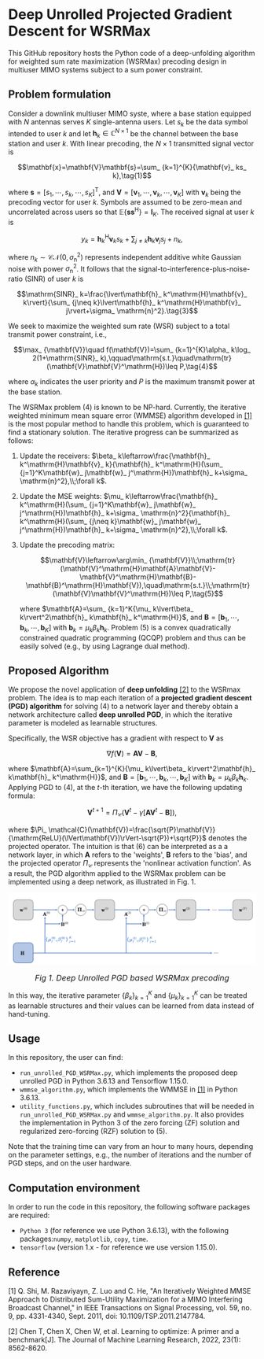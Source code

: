 # Deep Unrolled Projected Gradient Descent for WSRMax

This GitHub repository hosts the Python code of a deep-unfolding algorithm for weighted sum rate maximization (WSRMax) precoding design in multiuser MIMO systems subject to a sum power constraint.

## Problem formulation

Consider a downlink multiuser MIMO syste, where a base station equipped with $N$ antennas serves $K$ single-antenna users. Let $s_ k$ be the data symbol intended to user $k$ and let $\mathbf{h}_ k\in\mathbb{C}^{N\times 1}$ be the channel between the base station and user $k$. With linear precoding, the $N\times 1$ transmitted signal vector is

$$\mathbf{x}=\mathbf{V}\mathbf{s}=\sum_ {k=1}^{K}{\mathbf{v}_ ks_ k},\tag{1}$$

where $\mathbf{s}=[s_ 1,\cdots,s_ k,\cdots,s_ K]^\mathrm{T}$, and $\mathbf{V}=[\mathbf{v}_ 1,\cdots,\mathbf{v}_ k,\cdots,\mathbf{v}_ K]$ with $\mathbf{v}_ k$ being  the precoding vector for user $k$. Symbols are assumed to be zero-mean and uncorrelated across users so that $\mathbb{E}\{\mathbf{s}\mathbf{s}^\mathrm{H}\}=\mathbf{I}_ K$. The received signal at user $k$ is

$$y_ k=\mathbf{h}_ k^\mathrm{H}\mathbf{v}_ ks_ k + \sum_ {j\neq k}\mathbf{h}_ k\mathbf{v}_ js_ j + n_ k,\tag{2}$$

where $n_ k\sim\mathcal{CN}(0,\sigma_ \mathrm{n}^2)$ represents independent additive white Gaussian noise with power $\sigma_ \mathrm{n}^2$. It follows that the signal-to-interference-plus-noise-ratio (SINR) of user $k$ is

$$\mathrm{SINR}_ k=\frac{\lvert\mathbf{h}_ k^\mathrm{H}\mathbf{v}_ k\rvert}{\sum_ {j\neq k}\lvert\mathbf{h}_ k^\mathrm{H}\mathbf{v}_ j\rvert+\sigma_ \mathrm{n}^2}.\tag{3}$$

We seek to maximize the weighted sum rate (WSR) subject to a total transmit power constraint, i.e., 

$$\max_ {\mathbf{V}}\quad f(\mathbf{V})=\sum_ {k=1}^{K}\alpha_ k\log_ 2(1+\mathrm{SINR}_ k),\qquad\mathrm{s.t.}\quad\mathrm{tr}(\mathbf{V}\mathbf{V}^\mathrm{H})\leq P,\tag{4}$$

where $\alpha_ k$ indicates the user priority and $P$ is the maximum transmit power at the base station. 

The WSRMax problem (4) is known to be NP-hard. Currently,  the iterative weighted minimum mean square error (WMMSE) algorithm developed in [[1]](#WMMSE_Shi)  is the most popular method to handle this problem, which is guaranteed to find a stationary solution. The iterative progress can be summarized as follows:

1. Update the receivers:  $\beta_ k\leftarrow\frac{\mathbf{h}_ k^\mathrm{H}\mathbf{v}_ k}{\mathbf{h}_ k^\mathrm{H}(\sum_ {j=1}^K\mathbf{w}_ j\mathbf{w}_ j^\mathrm{H})\mathbf{h}_ k+\sigma_ \mathrm{n}^2},\\;\forall k$.

2. Update the MSE weights:  $\mu_ k\leftarrow\frac{\mathbf{h}_ k^\mathrm{H}(\sum_ {j=1}^K\mathbf{w}_ j\mathbf{w}_ j^\mathrm{H})\mathbf{h}_ k+\sigma_ \mathrm{n}^2}{\mathbf{h}_ k^\mathrm{H}(\sum_ {j\neq k}\mathbf{w}_ j\mathbf{w}_ j^\mathrm{H})\mathbf{h}_ k+\sigma_ \mathrm{n}^2},\\;\forall k$.

3. Update the precoding matrix:

   $$\mathbf{V}\leftarrow\arg\min_ {\mathbf{V}}\\;\mathrm{tr}(\mathbf{V}^\mathrm{H}\mathbf{A}\mathbf{V}-\mathbf{V}^\mathrm{H}\mathbf{B}-\mathbf{B}^\mathrm{H}\mathbf{V}),\quad\mathrm{s.t.}\\;\mathrm{tr}(\mathbf{V}\mathbf{V}^\mathrm{H})\leq P,\tag{5}$$
   
   where $\mathbf{A}=\sum_ {k=1}^K{\mu_ k\lvert\beta_ k\rvert^2\mathbf{h}_ k\mathbf{h}_ k^\mathrm{H}}$, and $\mathbf{B}=[\mathbf{b}_ 1,\cdots,\mathbf{b}_ k,\cdots,\mathbf{b}_ K]$ with $\mathbf{b}_ k=\mu_ k\beta_ k\mathbf{h}_ k$. Problem (5) is a convex quadratically constrained quadratic programming (QCQP) problem and thus can be easily solved (e.g., by using Lagrange dual method).

## Proposed Algorithm

We propose the novel application of **deep unfolding** [[2]](#L2O_Chen) to the WSRmax problem. The idea is to map each iteration of a **projected gradient descent (PGD) algorithm** for solving (4) to a network layer and thereby obtain a network architecture called **deep unrolled PGD**, in which the iterative parameter is modeled as learnable structures.

Specifically, the WSR objective has a gradient with respect to $\mathbf{V}$ as

$$\nabla f(\mathbf{V})=\mathbf{A}\mathbf{V}-\mathbf{B},\tag{5}$$

where $\mathbf{A}=\sum_{k=1}^{K}{\mu_ k\lvert\beta_ k\rvert^2\mathbf{h}_ k\mathbf{h}_ k^\mathrm{H}}$, and $\mathbf{B}=[\mathbf{b}_ 1,\cdots,\mathbf{b}_ k,\cdots,\mathbf{b}_ K]$ with $\mathbf{b}_ k=\mu_ k\beta_ k\mathbf{h}_ k$. Applying PGD to (4), at the $t$-th iteration, we have the following updating formula:

$$\mathbf{V}^{t+1}=\Pi_ {\mathcal{C}}\left(\mathbf{V}^t-\gamma\left[\mathbf{A}\mathbf{V}^t-\mathbf{B}\right]\right),\tag{6}$$

where $\Pi_ \mathcal{C}(\mathbf{V})=\frac{\sqrt{P}\mathbf{V}}{\mathrm{ReLU}(\lVert\mathbf{V})\rVert-\sqrt{P})+\sqrt{P}}$ denotes the projected operator. The intuition is that (6) can be interpreted as a a network layer, in which $\mathbf{A}$ refers to the 'weights', $\mathbf{B}$ refers to  the 'bias', and the projected operator $\Pi_ {\mathcal{C}}$ represents the 'nonlinear activation function'. As a result, the PGD algorithm applied to the WSRMax problem can be implemented using a deep network, as illustrated in Fig. 1.

![unrolled PGD for WSRmax precoding](/Unrolled_PGD_WSRmax.png)

<center><p><font size="3"><em>Fig 1. Deep Unrolled PGD based WSRMax precoding</em></font><br/></p></center>

In this way, the iterative parameter $\{\beta_ k\}_ {k=1}^{K}$ and $\{\mu_ k\}_ {k=1}^K$ can be treated as learnable structures and their values can be learned from data instead of hand-tuning.

## Usage

In this repository, the user can find:

- `run_unrolled_PGD_WSRMax.py`, which implements the proposed deep unrolled PGD in Python 3.6.13 and Tensorflow 1.15.0.
- `wmmse_algorithm.py`, which implements the WMMSE in [[1]](#ourpaper)  in Python 3.6.13.
- `utility_functions.py`, which includes subroutines that will be needed in `run_unrolled_PGD_WSRMax.py` and `wmmse_algorithm.py`. It also provides the implementation in Python 3 of the zero forcing (ZF) solution and regularized zero-forcing (RZF) solution to (5).

Note that the training time can vary from an hour to many hours, depending on the parameter settings, e.g., the number of iterations and the number of PGD steps, and on the user hardware. 

## Computation environment
In order to run the code in this repository, the following software packages are required:
* `Python 3` (for reference we use Python 3.6.13), with the following packages:`numpy`, `matplotlib`, `copy`, `time`.
* `tensorflow` (version 1.x - for reference we use version 1.15.0).

## Reference

<a id='WMMSE_Shi'></a> [1] Q. Shi, M. Razaviyayn, Z. Luo and C. He, "An Iteratively Weighted MMSE Approach to Distributed Sum-Utility Maximization for a MIMO Interfering Broadcast Channel," in IEEE Transactions on Signal Processing, vol. 59, no. 9, pp. 4331-4340, Sept. 2011, doi: 10.1109/TSP.2011.2147784.

<a id='L2O_Chen'></a> [2] Chen T, Chen X, Chen W, et al. Learning to optimize: A primer and a benchmark[J]. The Journal of Machine Learning Research, 2022, 23(1): 8562-8620.


